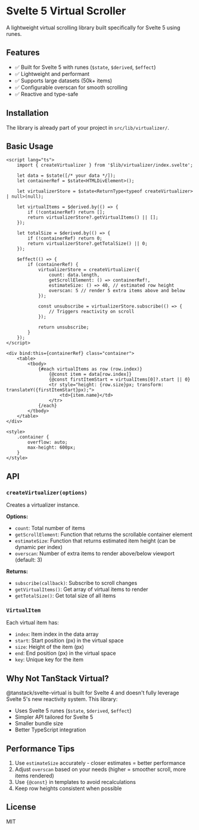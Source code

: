 # Svelte 5 Virtual Scroller

A lightweight virtual scrolling library built specifically for Svelte 5 using runes.

## Features

- ✅ Built for Svelte 5 with runes (`$state`, `$derived`, `$effect`)
- ✅ Lightweight and performant
- ✅ Supports large datasets (50k+ items)
- ✅ Configurable overscan for smooth scrolling
- ✅ Reactive and type-safe

## Installation

The library is already part of your project in `src/lib/virtualizer/`.

## Basic Usage

```svelte
<script lang="ts">
	import { createVirtualizer } from '$lib/virtualizer/index.svelte';

	let data = $state([/* your data */]);
	let containerRef = $state<HTMLDivElement>();
	
	let virtualizerStore = $state<ReturnType<typeof createVirtualizer> | null>(null);
	
	let virtualItems = $derived.by(() => {
		if (!containerRef) return [];
		return virtualizerStore?.getVirtualItems() || [];
	});
	
	let totalSize = $derived.by(() => {
		if (!containerRef) return 0;
		return virtualizerStore?.getTotalSize() || 0;
	});

	$effect(() => {
		if (containerRef) {
			virtualizerStore = createVirtualizer({
				count: data.length,
				getScrollElement: () => containerRef!,
				estimateSize: () => 40, // estimated row height
				overscan: 5 // render 5 extra items above and below
			});

			const unsubscribe = virtualizerStore.subscribe(() => {
				// Triggers reactivity on scroll
			});

			return unsubscribe;
		}
	});
</script>

<div bind:this={containerRef} class="container">
	<table>
		<tbody>
			{#each virtualItems as row (row.index)}
				{@const item = data[row.index]}
				{@const firstItemStart = virtualItems[0]?.start || 0}
				<tr style="height: {row.size}px; transform: translateY({firstItemStart}px);">
					<td>{item.name}</td>
				</tr>
			{/each}
		</tbody>
	</table>
</div>

<style>
	.container {
		overflow: auto;
		max-height: 600px;
	}
</style>
```

## API

### `createVirtualizer(options)`

Creates a virtualizer instance.

**Options:**
- `count`: Total number of items
- `getScrollElement`: Function that returns the scrollable container element
- `estimateSize`: Function that returns estimated item height (can be dynamic per index)
- `overscan`: Number of extra items to render above/below viewport (default: 3)

**Returns:**
- `subscribe(callback)`: Subscribe to scroll changes
- `getVirtualItems()`: Get array of virtual items to render
- `getTotalSize()`: Get total size of all items

### `VirtualItem`

Each virtual item has:
- `index`: Item index in the data array
- `start`: Start position (px) in the virtual space
- `size`: Height of the item (px)
- `end`: End position (px) in the virtual space
- `key`: Unique key for the item

## Why Not TanStack Virtual?

@tanstack/svelte-virtual is built for Svelte 4 and doesn't fully leverage Svelte 5's new reactivity system. This library:
- Uses Svelte 5 runes (`$state`, `$derived`, `$effect`)
- Simpler API tailored for Svelte 5
- Smaller bundle size
- Better TypeScript integration

## Performance Tips

1. Use `estimateSize` accurately - closer estimates = better performance
2. Adjust `overscan` based on your needs (higher = smoother scroll, more items rendered)
3. Use `{@const}` in templates to avoid recalculations
4. Keep row heights consistent when possible

## License

MIT

